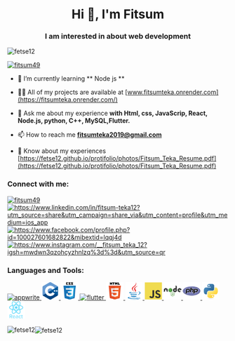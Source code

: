 <h1 align="center">Hi 👋, I'm Fitsum</h1>
<h3 align="center">I am interested in about web development</h3>

<p align="left"> <img src="https://komarev.com/ghpvc/?username=fetse12&label=Profile%20views&color=0e75b6&style=flat" alt="fetse12" /> </p>

<p align="left"> <a href="https://twitter.com/fitsum49" target="blank"><img src="https://img.shields.io/twitter/follow/fitsum49?logo=twitter&style=for-the-badge" alt="fitsum49" /></a> </p>

- 🌱 I’m currently learning ** Node js **

- 👨‍💻 All of my projects are available at [www.fitsumteka.onrender.com](https://fitsumteka.onrender.com/)

- 💬 Ask me about my experience **with Html, css, JavaScrip, React, Node.js, python, C++, MySQL,Flutter.**

- 📫 How to reach me **fitsumteka2019@gmail.com**

- 📄 Know about my experiences [https://fetse12.github.io/protifolio/photos/Fitsum_Teka_Resume.pdf](https://fetse12.github.io/protifolio/photos/Fitsum_Teka_Resume.pdf)

<h3 align="left">Connect with me:</h3>
<p align="left">
<a href="https://twitter.com/fitsum49" target="blank"><img align="center" src="https://raw.githubusercontent.com/rahuldkjain/github-profile-readme-generator/master/src/images/icons/Social/twitter.svg" alt="fitsum49" height="30" width="40" /></a>
<a href="https://linkedin.com/in/https://www.linkedin.com/in/fitsum-teka12?utm_source=share&utm_campaign=share_via&utm_content=profile&utm_medium=ios_app" target="blank"><img align="center" src="https://raw.githubusercontent.com/rahuldkjain/github-profile-readme-generator/master/src/images/icons/Social/linked-in-alt.svg" alt="https://www.linkedin.com/in/fitsum-teka12?utm_source=share&utm_campaign=share_via&utm_content=profile&utm_medium=ios_app" height="30" width="40" /></a>
<a href="https://fb.com/https://www.facebook.com/profile.php?id=100027601682822&mibextid=lqqj4d" target="blank"><img align="center" src="https://raw.githubusercontent.com/rahuldkjain/github-profile-readme-generator/master/src/images/icons/Social/facebook.svg" alt="https://www.facebook.com/profile.php?id=100027601682822&mibextid=lqqj4d" height="30" width="40" /></a>
<a href="https://instagram.com/https://www.instagram.com/__fitsum_teka_12?igsh=mwdwn3qzohcyzhnlzq%3d%3d&utm_source=qr" target="blank"><img align="center" src="https://raw.githubusercontent.com/rahuldkjain/github-profile-readme-generator/master/src/images/icons/Social/instagram.svg" alt="https://www.instagram.com/__fitsum_teka_12?igsh=mwdwn3qzohcyzhnlzq%3d%3d&utm_source=qr" height="30" width="40" /></a>
</p>

<h3 align="left">Languages and Tools:</h3>
<p align="left"> <a href="https://appwrite.io" target="_blank" rel="noreferrer"> <img src="https://www.vectorlogo.zone/logos/appwriteio/appwriteio-icon.svg" alt="appwrite" width="40" height="40"/> </a> <a href="https://www.w3schools.com/cpp/" target="_blank" rel="noreferrer"> <img src="https://raw.githubusercontent.com/devicons/devicon/master/icons/cplusplus/cplusplus-original.svg" alt="cplusplus" width="40" height="40"/> </a> <a href="https://www.w3schools.com/css/" target="_blank" rel="noreferrer"> <img src="https://raw.githubusercontent.com/devicons/devicon/master/icons/css3/css3-original-wordmark.svg" alt="css3" width="40" height="40"/> </a> <a href="https://flutter.dev" target="_blank" rel="noreferrer"> <img src="https://www.vectorlogo.zone/logos/flutterio/flutterio-icon.svg" alt="flutter" width="40" height="40"/> </a> <a href="https://www.w3.org/html/" target="_blank" rel="noreferrer"> <img src="https://raw.githubusercontent.com/devicons/devicon/master/icons/html5/html5-original-wordmark.svg" alt="html5" width="40" height="40"/> </a> <a href="https://www.java.com" target="_blank" rel="noreferrer"> <img src="https://raw.githubusercontent.com/devicons/devicon/master/icons/java/java-original.svg" alt="java" width="40" height="40"/> </a> <a href="https://developer.mozilla.org/en-US/docs/Web/JavaScript" target="_blank" rel="noreferrer"> <img src="https://raw.githubusercontent.com/devicons/devicon/master/icons/javascript/javascript-original.svg" alt="javascript" width="40" height="40"/> </a> <a href="https://nodejs.org" target="_blank" rel="noreferrer"> <img src="https://raw.githubusercontent.com/devicons/devicon/master/icons/nodejs/nodejs-original-wordmark.svg" alt="nodejs" width="40" height="40"/> </a> <a href="https://www.php.net" target="_blank" rel="noreferrer"> <img src="https://raw.githubusercontent.com/devicons/devicon/master/icons/php/php-original.svg" alt="php" width="40" height="40"/> </a> <a href="https://www.python.org" target="_blank" rel="noreferrer"> <img src="https://raw.githubusercontent.com/devicons/devicon/master/icons/python/python-original.svg" alt="python" width="40" height="40"/> </a> <a href="https://reactjs.org/" target="_blank" rel="noreferrer"> <img src="https://raw.githubusercontent.com/devicons/devicon/master/icons/react/react-original-wordmark.svg" alt="react" width="40" height="40"/> </a> </p>

<p><img align="left" src="https://github-readme-stats.vercel.app/api/top-langs?username=fetse12&show_icons=true&locale=en&layout=compact" alt="fetse12" /></p>

<p><img align="center" src="https://github-readme-streak-stats.herokuapp.com/?user=fetse12&" alt="fetse12" /></p>

